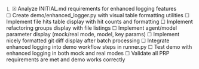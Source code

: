   ⎿  ☒ Analyze INITIAL.md requirements for enhanced logging features              
     ☐ Create demo/enhanced_logger.py with visual table formatting utilities
     ☐ Implement file hits table display with hit counts and formatting
     ☐ Implement refactoring groups display with file listings
     ☐ Implement agent/model parameter display (mock/real mode, model, key params)
     ☐ Implement nicely formatted git diff display after batch processing
     ☐ Integrate enhanced logging into demo workflow steps in runner.py
     ☐ Test demo with enhanced logging in both mock and real modes
     ☐ Validate all PRP requirements are met and demo works correctly